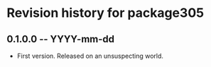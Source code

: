 # Revision history for package305

## 0.1.0.0 -- YYYY-mm-dd

* First version. Released on an unsuspecting world.
